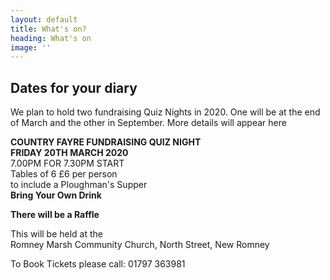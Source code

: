 ```yaml
---
layout: default
title: What's on?
heading: What's on
image: ''
---
```

## Dates for your diary

We plan to hold two fundraising Quiz Nights in 2020.  One will be at the end of March and the other in September.  More details will appear here

**COUNTRY FAYRE FUNDRAISING QUIZ NIGHT**\
**FRIDAY 20TH MARCH 2020**\
7.00PM FOR 7.30PM START\
Tables of 6      £6 per person\
to include a Ploughman's Supper\
**Bring Your Own Drink**

**There will be a Raffle**

This will be held at the\
Romney Marsh Community Church, North Street, New Romney

To Book Tickets please call:  01797 363981
